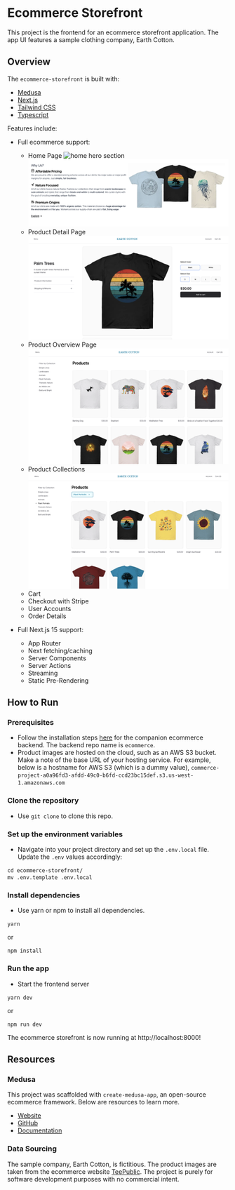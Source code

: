 # Ecommerce Storefront

This project is the frontend for an ecommerce storefront application. The app UI features a sample clothing company, Earth Cotton.

## Overview

The `ecommerce-storefront` is built with:

- [Medusa](https://medusajs.com/)
- [Next.js](https://nextjs.org/)
- [Tailwind CSS](https://tailwindcss.com/)
- [Typescript](https://www.typescriptlang.org/)

Features include:

- Full ecommerce support:

  - Home Page
    ![home hero section](./docs/1a-home-hero.png)
    ![home company features](./docs/1b-home-features.png)
  - Product Detail Page
    ![product details](./docs/3a-product-details.png)
  - Product Overview Page
    ![product overview](./docs/2a-products.png)
  - Product Collections
    ![product collections](./docs/2b-products-collections.png)
  - Cart
  - Checkout with Stripe
  - User Accounts
  - Order Details

- Full Next.js 15 support:
  - App Router
  - Next fetching/caching
  - Server Components
  - Server Actions
  - Streaming
  - Static Pre-Rendering

## How to Run

### Prerequisites

- Follow the installation steps [here]() for the companion ecommerce backend. The backend repo name is `ecommerce`.
- Product images are hosted on the cloud, such as an AWS S3 bucket. Make a note of the base URL of your hosting service. For example, below is a hostname for AWS S3 (which is a dummy value), `commerce-project-a0a96fd3-afdd-49c0-b6fd-ccd23bc15def.s3.us-west-1.amazonaws.com`

### Clone the repository

- Use `git clone` to clone this repo.

### Set up the environment variables

- Navigate into your project directory and set up the `.env.local` file. Update the `.env` values accordingly:

```shell
cd ecommerce-storefront/
mv .env.template .env.local
```

### Install dependencies

- Use yarn or npm to install all dependencies.

```shell
yarn
```

or

```shell
npm install
```

### Run the app

- Start the frontend server

```shell
yarn dev
```

or

```shell
npm run dev
```

The ecommerce storefront is now running at http://localhost:8000!

## Resources

### Medusa

This project was scaffolded with `create-medusa-app`, an open-source ecommerce framework. Below are resources to learn more.

- [Website](https://www.medusajs.com/)
- [GitHub](https://github.com/medusajs)
- [Documentation](https://docs.medusajs.com/)

### Data Sourcing

The sample company, Earth Cotton, is fictitious. The product images are taken from the ecommerce website [TeePublic](https://www.teepublic.com/t-shirts). The project is purely for software development purposes with no commercial intent.

